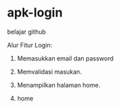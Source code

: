 # apk-login
belajar github


Alur Fitur Login:

1. Memasukkan email dan password

2. Memvalidasi masukan.

3. Menampilkan halaman home.
4. home
